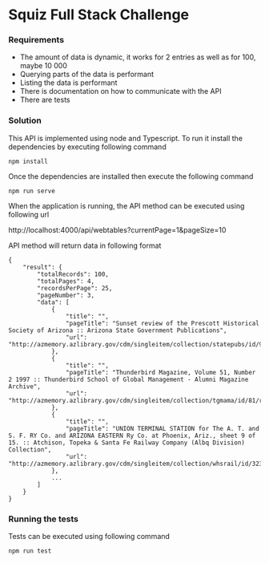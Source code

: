 # Squiz Full Stack Challenge

### Requirements
 - The amount of data is dynamic, it works for 2 entries as well as for 100, maybe 10 000
 - Querying parts of the data is performant
 - Listing the data is performant 
 - There is documentation on how to communicate with the API
 - There are tests

### Solution
This API is implemented using node and Typescript. To run it install the dependencies by executing following command
```
npm install
```
Once the dependencies are installed then execute the following command
```
npm run serve
```
When the application is running, the API method can be executed using following url

http://localhost:4000/api/webtables?currentPage=1&pageSize=10

API method will return data in following format

```
{
    "result": {
        "totalRecords": 100,
        "totalPages": 4,
        "recordsPerPage": 25,
        "pageNumber": 3,
        "data": [
            {
                "title": "",
                "pageTitle": "Sunset review of the Prescott Historical Society of Arizona :: Arizona State Government Publications",
                "url": "http://azmemory.azlibrary.gov/cdm/singleitem/collection/statepubs/id/9494/rec/5007"
            },
            {
                "title": "",
                "pageTitle": "Thunderbird Magazine, Volume 51, Number 2 1997 :: Thunderbird School of Global Management - Alumni Magazine Archive",
                "url": "http://azmemory.azlibrary.gov/cdm/singleitem/collection/tgmama/id/81/rec/15"
            },
            {
                "title": "",
                "pageTitle": "UNION TERMINAL STATION for The A. T. and S. F. RY Co. and ARIZONA EASTERN Ry Co. at Phoenix, Ariz., sheet 9 of 15. :: Atchison, Topeka & Santa Fe Railway Company (Albq Division) Collection",
                "url": "http://azmemory.azlibrary.gov/cdm/singleitem/collection/whsrail/id/323/rec/4837"
            },
            ...
        ]
    }
}
```

### Running the tests

Tests can be executed using following command

```
npm run test
```